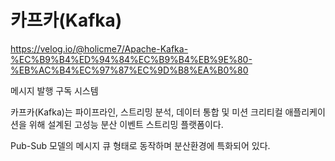 # 카프카(Kafka)

https://velog.io/@holicme7/Apache-Kafka-%EC%B9%B4%ED%94%84%EC%B9%B4%EB%9E%80-%EB%AC%B4%EC%97%87%EC%9D%B8%EA%B0%80

메시지 발행 구독 시스템

카프카(Kafka)는 파이프라인, 스트리밍 분석, 데이터 통합 및 미션 크리티컬 애플리케이션을 위해 설계된 고성능 분산 이벤트 스트리밍 플랫폼이다.

Pub-Sub 모델의 메시지 큐 형태로 동작하며 분산환경에 특화되어 있다.
